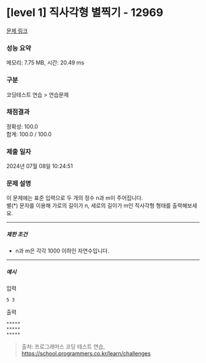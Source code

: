# [level 1] 직사각형 별찍기 - 12969 

[문제 링크](https://school.programmers.co.kr/learn/courses/30/lessons/12969) 

### 성능 요약

메모리: 7.75 MB, 시간: 20.49 ms

### 구분

코딩테스트 연습 > 연습문제

### 채점결과

정확성: 100.0<br/>합계: 100.0 / 100.0

### 제출 일자

2024년 07월 08일 10:24:51

### 문제 설명

<p>이 문제에는 표준 입력으로 두 개의 정수 n과 m이 주어집니다.<br>
별(*) 문자를 이용해 가로의 길이가 n, 세로의 길이가 m인 직사각형 형태를 출력해보세요.</p>

<hr>

<h5>제한 조건</h5>

<ul>
<li>n과 m은 각각 1000 이하인 자연수입니다.</li>
</ul>

<hr>

<h5>예시</h5>

<p>입력</p>
<div class="highlight"><pre class="codehilite" style="position: relative;"><code>5 3
</code><monica-code-tools style="display: contents;"></monica-code-tools></pre></div>
<p>출력</p>
<div class="highlight"><pre class="codehilite" style="position: relative;"><code>*****
*****
*****
</code><monica-code-tools style="display: contents;"></monica-code-tools></pre></div>

> 출처: 프로그래머스 코딩 테스트 연습, https://school.programmers.co.kr/learn/challenges